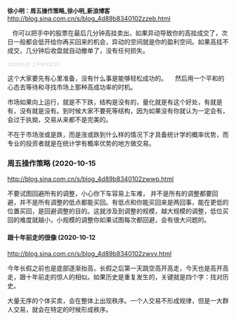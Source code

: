 <font size="2"><b>
徐小明：周五操作策略_徐小明_新浪博客</b></font><br>
http://blog.sina.com.cn/s/blog_4d89b8340102zzeb.html

   你可以把手中的股票在最后几分钟高挂卖出，如果异动导致你的高挂成交了，次日一般都会低开给你再买回来的机会，异动的空间就是你的盈利空间。如果高挂不成交，几分钟后收盘就自动撤单了，没有任何损失。

<font size="1" style="color:#DCDCDC"><b>2021/12/31 上午10:02:31</b></font><br>

这个大家要先有心里准备，没有什么事是能够轻松成功的。
　然后用一个平和的心态去等待和寻找市场上那种高成功率的时机。

市场如果向上运行，就是不下跌，结构是没有的，量化就是有这个好处，有就是有，没有就是没有。到时候大家不要死等结构，因为如果没有你就认为一定会有，会过于执拗，交易从来都不是完美的。

不在于市场涨或是跌，而是涨或跌到什么样的情况下才具备统计学的概率优势，而专业的投资者就是在统计学有概率优势的地方做交易。

### 周五操作策略 (2020-10-15
http://blog.sina.com.cn/s/blog_4d89b8340102zwwp.html

不要试图回避所有的调整，小心你下车容易上车难，
并不是所有的调整都要回避，并不是所有调整的低点都能买回。有低点和你能买回来是两回事，能在更低的位置买回，是回避调整的目的。这就涉及到调整的规模，越大规模的调整，低位买回的难度就越小，小规模的调整你如果试图每次都回避，会有很大问题的。

#### 跟十年前走的很像 (2020-10-12
http://blog.sina.com.cn/s/blog_4d89b8340102zwvv.html

今年长假之前也是底部逐渐抬高，长假之后第一天跳空高开高走，今天也是高开高走，跟十年前走的惊人的相似。如果历史是重复发生的，关键就是四个字：找对历史。

大量无序的个体买卖，会在整体上出现秩序。一个人交易不形成规律，但是一大群人交易，就会在特定的时候形成秩序。
